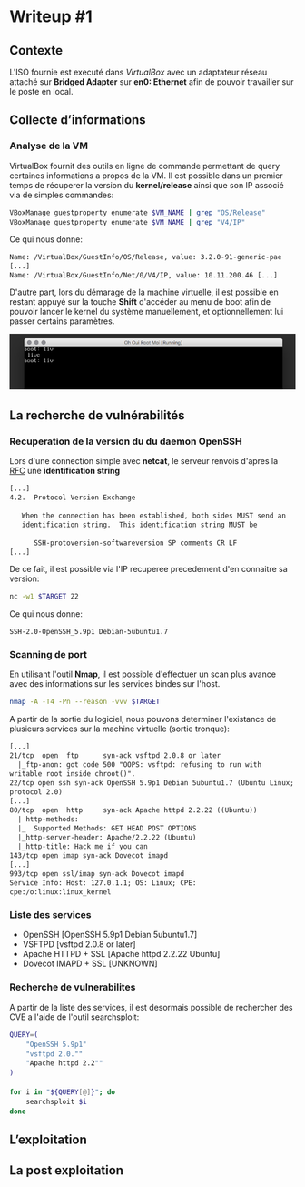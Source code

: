 # Writeup #1

## Contexte

L'ISO fournie est executé dans *VirtualBox* avec un adaptateur
réseau attaché sur **Bridged Adapter** sur **en0: Ethernet** afin
de pouvoir travailler sur le poste en local.

## Collecte d’informations

### Analyse de la VM

VirtualBox fournit des outils en ligne de commande permettant
de query certaines informations a propos de la VM. Il est possible
dans un premier temps de récuperer la version du **kernel/release** ainsi
que son IP associé via de simples commandes:

```bash
VBoxManage guestproperty enumerate $VM_NAME | grep "OS/Release"
VBoxManage guestproperty enumerate $VM_NAME | grep "V4/IP"
```

Ce qui nous donne:

```
Name: /VirtualBox/GuestInfo/OS/Release, value: 3.2.0-91-generic-pae [...]
Name: /VirtualBox/GuestInfo/Net/0/V4/IP, value: 10.11.200.46 [...]
```

D'autre part, lors du démarage de la machine virtuelle, il est possible
en restant appuyé sur la touche **Shift** d'accéder au menu de boot afin
de pouvoir lancer le kernel du système manuellement, et optionnellement lui
passer certains paramètres.

![Boot Menu](https://raw.githubusercontent.com/deville-m/boot2root/master/.github/boot1.png)

## La recherche de vulnérabilités

### Recuperation de la version du du daemon OpenSSH

Lors d'une connection simple avec **netcat**, le serveur renvois
d'apres la [RFC](http://www.openssh.com/txt/rfc4253.txt) une **identification string**

```
[...]
4.2.  Protocol Version Exchange

   When the connection has been established, both sides MUST send an
   identification string.  This identification string MUST be

      SSH-protoversion-softwareversion SP comments CR LF
[...]
```

De ce fait, il est possible via l'IP recuperee precedement d'en
connaitre sa version:

```bash
nc -w1 $TARGET 22
```

Ce qui nous donne:

```
SSH-2.0-OpenSSH_5.9p1 Debian-5ubuntu1.7
```

### Scanning de port

En utilisant l'outil **Nmap**, il est possible d'effectuer un scan
plus avance avec des informations sur les services bindes sur l'host.

```bash
nmap -A -T4 -Pn --reason -vvv $TARGET
```

A partir de la sortie du logiciel, nous pouvons determiner l'existance
de plusieurs services sur la machine virtuelle (sortie tronque):

```
[...]
21/tcp  open  ftp      syn-ack vsftpd 2.0.8 or later
  |_ftp-anon: got code 500 "OOPS: vsftpd: refusing to run with writable root inside chroot()".
22/tcp open ssh syn-ack OpenSSH 5.9p1 Debian 5ubuntu1.7 (Ubuntu Linux; protocol 2.0)
[...]
80/tcp  open  http     syn-ack Apache httpd 2.2.22 ((Ubuntu))
  | http-methods:
  |_  Supported Methods: GET HEAD POST OPTIONS
  |_http-server-header: Apache/2.2.22 (Ubuntu)
  |_http-title: Hack me if you can
143/tcp open imap syn-ack Dovecot imapd
[...]
993/tcp open ssl/imap syn-ack Dovecot imapd
Service Info: Host: 127.0.1.1; OS: Linux; CPE: cpe:/o:linux:linux_kernel
```

### Liste des services

- OpenSSH [OpenSSH 5.9p1 Debian 5ubuntu1.7]
- VSFTPD [vsftpd 2.0.8 or later]
- Apache HTTPD + SSL [Apache httpd 2.2.22 Ubuntu]
- Dovecot IMAPD + SSL [UNKNOWN]

### Recherche de vulnerabilites

A partir de la liste des services, il est desormais possible de
rechercher des CVE a l'aide de l'outil searchsploit:

```bash
QUERY=(
	"OpenSSH 5.9p1"
	"vsftpd 2.0.""
	"Apache httpd 2.2""
)

for i in "${QUERY[@]}"; do
    searchsploit $i
done
```

## L’exploitation

## La post exploitation
